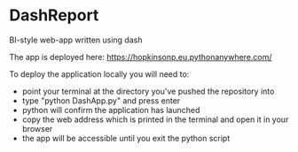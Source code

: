 # DashReport
BI-style web-app written using dash

The app is deployed here: https://hopkinsonp.eu.pythonanywhere.com/

To deploy the application locally you will need to:
- point your terminal at the directory you've pushed the repository into
- type "python DashApp.py" and press enter
- python will confirm the application has launched
- copy the web address which is printed in the terminal and open it in your browser
- the app will be accessible until you exit the python script